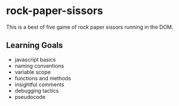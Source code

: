 # rock-paper-sissors
This is a best of five game of rock paper sissors running in the DOM.
## Learning Goals
 - javascript basics
 - naming conventions
 - variable scope
 - functions and methods
 - insightful comments
 - debugging tactics
 - pseudocode
